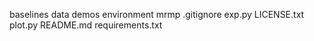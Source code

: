 baselines data demos environment mrmp .gitignore exp.py LICENSE.txt plot.py README.md requirements.txt